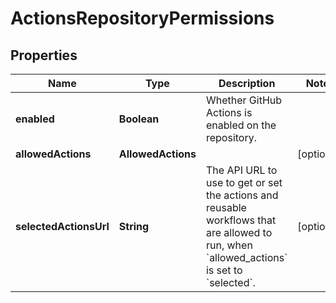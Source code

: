 

# ActionsRepositoryPermissions


## Properties

| Name | Type | Description | Notes |
|------------ | ------------- | ------------- | -------------|
|**enabled** | **Boolean** | Whether GitHub Actions is enabled on the repository. |  |
|**allowedActions** | **AllowedActions** |  |  [optional] |
|**selectedActionsUrl** | **String** | The API URL to use to get or set the actions and reusable workflows that are allowed to run, when &#x60;allowed_actions&#x60; is set to &#x60;selected&#x60;. |  [optional] |



